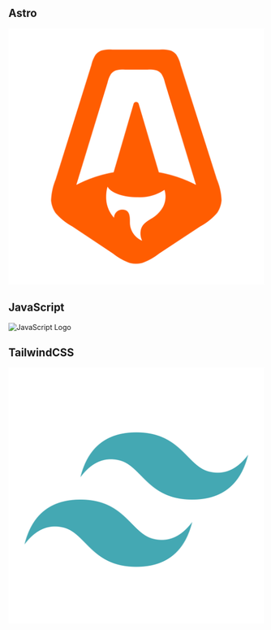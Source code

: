 ## Astro

![Astro Logo](/public/assets/astro.svg)

## JavaScript

![JavaScript Logo](/public/assets/javascript.svg)

## TailwindCSS

![TailwindCSS Logo](/public/assets/tailwindcss.svg)
